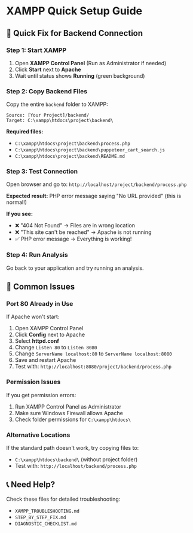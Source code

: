 # XAMPP Quick Setup Guide

## 🚀 Quick Fix for Backend Connection

### Step 1: Start XAMPP
1. Open **XAMPP Control Panel** (Run as Administrator if needed)
2. Click **Start** next to **Apache**
3. Wait until status shows **Running** (green background)

### Step 2: Copy Backend Files
Copy the entire `backend` folder to XAMPP:

```
Source: [Your Project]/backend/
Target: C:\xampp\htdocs\project\backend\
```

**Required files:**
- `C:\xampp\htdocs\project\backend\process.php`
- `C:\xampp\htdocs\project\backend\puppeteer_cart_search.js`
- `C:\xampp\htdocs\project\backend\README.md`

### Step 3: Test Connection
Open browser and go to: `http://localhost/project/backend/process.php`

**Expected result:** PHP error message saying "No URL provided" (this is normal!)

**If you see:**
- ❌ "404 Not Found" → Files are in wrong location
- ❌ "This site can't be reached" → Apache is not running
- ✅ PHP error message → Everything is working!

### Step 4: Run Analysis
Go back to your application and try running an analysis.

## 🔧 Common Issues

### Port 80 Already in Use
If Apache won't start:
1. Open XAMPP Control Panel
2. Click **Config** next to Apache
3. Select **httpd.conf**
4. Change `Listen 80` to `Listen 8080`
5. Change `ServerName localhost:80` to `ServerName localhost:8080`
6. Save and restart Apache
7. Test with: `http://localhost:8080/project/backend/process.php`

### Permission Issues
If you get permission errors:
1. Run XAMPP Control Panel as Administrator
2. Make sure Windows Firewall allows Apache
3. Check folder permissions for `C:\xampp\htdocs\`

### Alternative Locations
If the standard path doesn't work, try copying files to:
- `C:\xampp\htdocs\backend\` (without project folder)
- Test with: `http://localhost/backend/process.php`

## 📞 Need Help?
Check these files for detailed troubleshooting:
- `XAMPP_TROUBLESHOOTING.md`
- `STEP_BY_STEP_FIX.md`
- `DIAGNOSTIC_CHECKLIST.md`